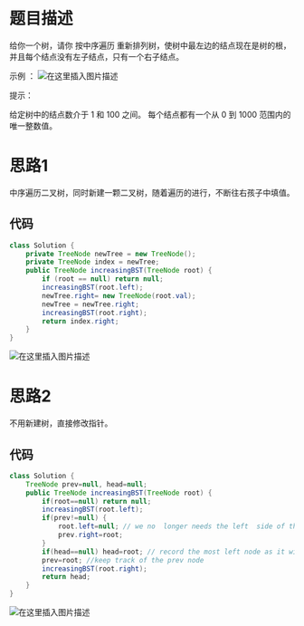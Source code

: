 # 题目描述

给你一个树，请你 按中序遍历 重新排列树，使树中最左边的结点现在是树的根，并且每个结点没有左子结点，只有一个右子结点。

 

示例 ：
![在这里插入图片描述](https://img-blog.csdnimg.cn/20200614161550798.png?x-oss-process=image/watermark,type_ZmFuZ3poZW5naGVpdGk,shadow_10,text_aHR0cHM6Ly9ibG9nLmNzZG4ubmV0L3o3MTQ0MDU0ODk=,size_16,color_FFFFFF,t_70)


提示：

给定树中的结点数介于 1 和 100 之间。
每个结点都有一个从 0 到 1000 范围内的唯一整数值。


# 思路1
中序遍历二叉树，同时新建一颗二叉树，随着遍历的进行，不断往右孩子中填值。
## 代码

```java
class Solution {
	private TreeNode newTree = new TreeNode();
	private TreeNode index = newTree;
    public TreeNode increasingBST(TreeNode root) {   	
        if (root == null) return null;
        increasingBST(root.left);
        newTree.right= new TreeNode(root.val);
        newTree = newTree.right;
        increasingBST(root.right);
        return index.right;
    }
}
```
![在这里插入图片描述](https://img-blog.csdnimg.cn/2020060211452745.png?x-oss-process=image/watermark,type_ZmFuZ3poZW5naGVpdGk,shadow_10,text_aHR0cHM6Ly9ibG9nLmNzZG4ubmV0L3o3MTQ0MDU0ODk=,size_16,color_FFFFFF,t_70)
# 思路2
不用新建树，直接修改指针。

## 代码

```java
class Solution {
	TreeNode prev=null, head=null;
    public TreeNode increasingBST(TreeNode root) {
        if(root==null) return null;   
        increasingBST(root.left);  
        if(prev!=null) { 
        	root.left=null; // we no  longer needs the left  side of the node, so set it to null
        	prev.right=root; 
        }
        if(head==null) head=root; // record the most left node as it will be our root
        prev=root; //keep track of the prev node
        increasingBST(root.right); 
        return head;
    }
}
```
![在这里插入图片描述](https://img-blog.csdnimg.cn/20200602114459149.png?x-oss-process=image/watermark,type_ZmFuZ3poZW5naGVpdGk,shadow_10,text_aHR0cHM6Ly9ibG9nLmNzZG4ubmV0L3o3MTQ0MDU0ODk=,size_16,color_FFFFFF,t_70)